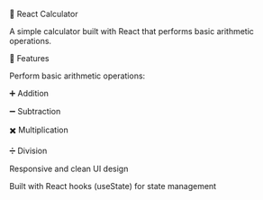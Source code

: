 🧮 React Calculator

A simple calculator built with React that performs basic arithmetic operations.

🚀 Features

Perform basic arithmetic operations:

➕ Addition

➖ Subtraction

✖️ Multiplication

➗ Division

Responsive and clean UI design

Built with React hooks (useState) for state management
